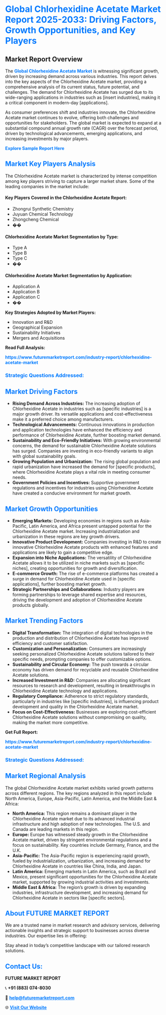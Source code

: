 <h1 style="color: #007BFF;">Global Chlorhexidine Acetate Market Report 2025-2033: Driving Factors, Growth Opportunities, and Key Players</h1>

<section id="overview">
<h2>Market Report Overview</h2>
<p>The <a href="https://www.futuremarketreport.com/industry-report/chlorhexidine-acetate-market" style="color: #007BFF; text-decoration: none;"><strong>Global Chlorhexidine Acetate Market</strong></a> is witnessing significant growth, driven by increasing demand across various industries. This report delves into the key aspects of the Chlorhexidine Acetate market, providing a comprehensive analysis of its current status, future potential, and challenges. The demand for Chlorhexidine Acetate has surged due to its wide-ranging applications in industries such as [insert industries], making it a critical component in modern-day [applications].</p>
<p>As consumer preferences shift and industries innovate, the Chlorhexidine Acetate market continues to evolve, offering both challenges and opportunities for stakeholders. The global market is expected to expand at a substantial compound annual growth rate (CAGR) over the forecast period, driven by technological advancements, emerging applications, and increasing investments by major players.</p>
</section>

<section id="overview">
<p><a href="https://www.futuremarketreport.com/request-sample/reportId=113542" style="color: #007BFF; text-decoration: none;"><strong>Explore Sample Report Here</strong></a></p>
</section>

<section id="key-players">
<h2 style="color: #007BFF;">Market Key Players Analysis</h2>
<p>The Chlorhexidine Acetate market is characterized by intense competition among key players striving to capture a larger market share. Some of the leading companies in the market include:</p>
<h4>Key Players Covered in the Chlorhexidine Acetate Report:</h4>
<ul><li>Zhongrui Synthetic Chemistry</li><li>Juyuan Chemical Technology</li><li>Zhongcheng Chemical</li><li>��</li></ul>
<h4>Chlorhexidine Acetate Market Segmentation by Type:</h4>
<ul><li>Type A</li><li>Type B</li><li>Type C</li><li>��</li></ul>

<h4>Chlorhexidine Acetate Market Segmentation by Application:</h4>
<ul><li>Application A</li><li>Application B</li><li>Application C</li><li>��</li></ul>
<p><strong>Key Strategies Adopted by Market Players:</strong></p>
<ul>
<li>Innovation and R&D</li>
<li>Geographical Expansion</li>
<li>Sustainability Initiatives</li>
<li>Mergers and Acquisitions</li>
</ul>
</section>

<section>
<p><strong>Read Full Analysis: </strong></p><a href="https://www.futuremarketreport.com/industry-report/chlorhexidine-acetate-market" style="color: #007BFF; text-decoration: none;"><strong>https://www.futuremarketreport.com/industry-report/chlorhexidine-acetate-market</strong></a>
<h3 style="color: #007BFF;">Strategic Questions Addressed:</h3>
</section>

<section id="driving-factors">
<h2 style="color: #007BFF;">Market Driving Factors</h2>
<ul>
<li><strong>Rising Demand Across Industries:</strong> The increasing adoption of Chlorhexidine Acetate in industries such as [specific industries] is a major growth driver. Its versatile applications and cost-effectiveness make it a preferred choice among manufacturers.</li>
<li><strong>Technological Advancements:</strong> Continuous innovations in production and application technologies have enhanced the efficiency and performance of Chlorhexidine Acetate, further boosting market demand.</li>
<li><strong>Sustainability and Eco-Friendly Initiatives:</strong> With growing environmental concerns, the demand for sustainable Chlorhexidine Acetate solutions has surged. Companies are investing in eco-friendly variants to align with global sustainability goals.</li>
<li><strong>Growing Population and Urbanization:</strong> The rising global population and rapid urbanization have increased the demand for [specific products], where Chlorhexidine Acetate plays a vital role in meeting consumer needs.</li>
<li><strong>Government Policies and Incentives:</strong> Supportive government regulations and incentives for industries using Chlorhexidine Acetate have created a conducive environment for market growth.</li>
</ul>
</section>

<section id="growth-opportunities">
<h2 style="color: #007BFF;">Market Growth Opportunities</h2>
<ul>
<li><strong>Emerging Markets:</strong> Developing economies in regions such as Asia-Pacific, Latin America, and Africa present untapped potential for the Chlorhexidine Acetate market. Increasing industrialization and urbanization in these regions are key growth drivers.</li>
<li><strong>Innovative Product Development:</strong> Companies investing in R&D to create innovative Chlorhexidine Acetate products with enhanced features and applications are likely to gain a competitive edge.</li>
<li><strong>Expansion into Niche Applications:</strong> The versatility of Chlorhexidine Acetate allows it to be utilized in niche markets such as [specific niches], creating opportunities for growth and diversification.</li>
<li><strong>E-commerce Growth:</strong> The rise of e-commerce platforms has created a surge in demand for Chlorhexidine Acetate used in [specific applications], further boosting market growth.</li>
<li><strong>Strategic Partnerships and Collaborations:</strong> Industry players are forming partnerships to leverage shared expertise and resources, driving the development and adoption of Chlorhexidine Acetate products globally.</li>
</ul>
</section>

<section id="trending-factors">
<h2 style="color: #007BFF;">Market Trending Factors</h2>
<ul>
<li><strong>Digital Transformation:</strong> The integration of digital technologies in the production and distribution of Chlorhexidine Acetate has improved efficiency and customer satisfaction.</li>
<li><strong>Customization and Personalization:</strong> Consumers are increasingly seeking personalized Chlorhexidine Acetate solutions tailored to their specific needs, prompting companies to offer customizable options.</li>
<li><strong>Sustainability and Circular Economy:</strong> The push towards a circular economy has driven demand for recyclable and reusable Chlorhexidine Acetate solutions.</li>
<li><strong>Increased Investment in R&D:</strong> Companies are allocating significant resources to research and development, resulting in breakthroughs in Chlorhexidine Acetate technology and applications.</li>
<li><strong>Regulatory Compliance:</strong> Adherence to strict regulatory standards, particularly in industries like [specific industries], is influencing product development and quality in the Chlorhexidine Acetate market.</li>
<li><strong>Focus on Cost-Effectiveness:</strong> Businesses are exploring cost-efficient Chlorhexidine Acetate solutions without compromising on quality, making the market more competitive.</li>
</ul>
</section>

<section>
<p><strong>Get Full Report: </strong></p><a href="https://www.futuremarketreport.com/industry-report/chlorhexidine-acetate-market" style="color: #007BFF; text-decoration: none;"><strong>https://www.futuremarketreport.com/industry-report/chlorhexidine-acetate-market</strong></a>
<h3 style="color: #007BFF;">Strategic Questions Addressed:</h3>
</section>


<section id="regional-analysis">
<h2 style="color: #007BFF;">Market Regional Analysis</h2>
<p>The global Chlorhexidine Acetate market exhibits varied growth patterns across different regions. The key regions analyzed in this report include North America, Europe, Asia-Pacific, Latin America, and the Middle East & Africa:</p>
<ul>
<li><strong>North America:</strong> This region remains a dominant player in the Chlorhexidine Acetate market due to its advanced industrial infrastructure and high adoption of new technologies. The U.S. and Canada are leading markets in this region.</li>
<li><strong>Europe:</strong> Europe has witnessed steady growth in the Chlorhexidine Acetate market, driven by stringent environmental regulations and a focus on sustainability. Key countries include Germany, France, and the U.K.</li>
<li><strong>Asia-Pacific:</strong> The Asia-Pacific region is experiencing rapid growth, fueled by industrialization, urbanization, and increasing demand for Chlorhexidine Acetate in countries like China, India, and Japan.</li>
<li><strong>Latin America:</strong> Emerging markets in Latin America, such as Brazil and Mexico, present significant opportunities for the Chlorhexidine Acetate market, supported by growing industrial activities and investments.</li>
<li><strong>Middle East & Africa:</strong> The region’s growth is driven by expanding industries, infrastructure development, and increasing demand for Chlorhexidine Acetate in sectors like [specific sectors].</li>
</ul>
</section>

<footer>
<h2 style="color: #007BFF;">About FUTURE MARKET REPORT</h2>
<p>We are a trusted name in market research and advisory services, delivering actionable insights and strategic support to businesses across diverse industries. Our expertise lies in offering:</p>

<p>Stay ahead in today’s competitive landscape with our tailored research solutions.</p>

<h2 style="color: #007BFF;">Contact Us:</h2>
<p><strong>FUTURE MARKET REPORT</strong></p>
<p>📞 <strong>+91 (883) 074-8030</strong></p>
<p>📧 <strong><a href="mailto:help@futuremarketreport.com" style="color: #007BFF;">help@futuremarketreport.com</a></strong></p>
<p>🌐 <strong><a href="https://www.futuremarketreport.com/" style="color: #007BFF;">Visit Our Website</a></strong></p>
</footer>